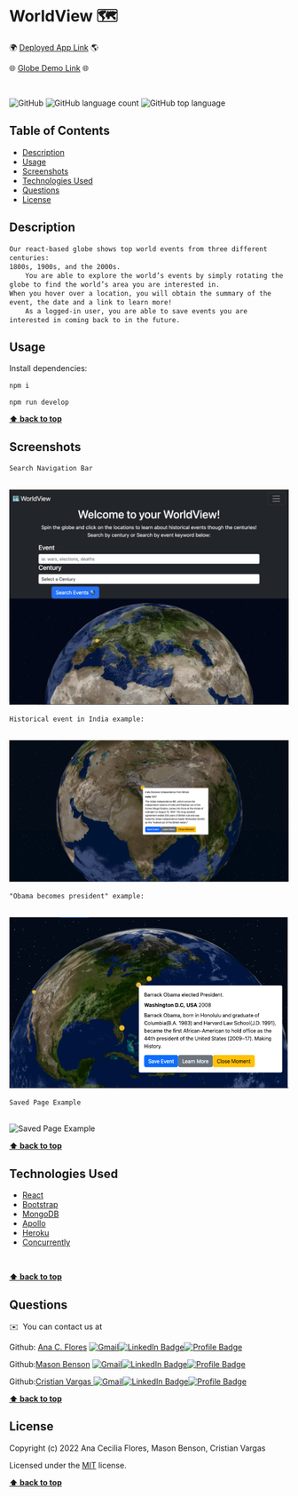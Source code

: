 # WorldView 🗺

🌍 [Deployed App Link](https://my-world-view.herokuapp.com/) 🌎

🌐 [Globe Demo Link](https://wvtestapp.herokuapp.com/) 🌐

<br>

![GitHub](https://img.shields.io/github/license/anacecyflores1/WorldView)
![GitHub language count](https://img.shields.io/github/languages/count/anacecyflores1/WorldView)
![GitHub top language](https://img.shields.io/github/languages/top/anacecyflores1/WorldView)

## Table of Contents

- [Description](#description)
- [Usage](#usage)
- [Screenshots](#screenshots)
- [Technologies Used](#technologies-used)
- [Questions](#questions)
- [License](#license)

## Description

```
Our react-based globe shows top world events from three different centuries:
1800s, 1900s, and the 2000s.
    You are able to explore the world’s events by simply rotating the globe to find the world’s area you are interested in.
When you hover over a location, you will obtain the summary of the event, the date and a link to learn more!
    As a logged-in user, you are able to save events you are interested in coming back to in the future.

```

## Usage

Install dependencies:

```
npm i
```

```
npm run develop
```

**[⬆ back to top](#table-of-contents)**

## Screenshots

```
Search Navigation Bar
```

<br>
<img src="client/src/assets/screenshots/search.png" alt="Search Nav Bar" title="Search Nav Bar"> 
<br>

```
Historical event in India example:
```

<br>
<img src="client/src/assets/screenshots/india.png" alt="India Example" title="India"> 
<br>

```
"Obama becomes president" example:
```

<br>
<img src="client/src/assets/screenshots/obama.png" alt="Obama becomes president example" title="Obama becomes president"> 
<br>

```
Saved Page Example
```

<br>
<img src="client/src/assets/screenshots/savedEvent.png" alt="Saved Page Example" title="Saved Page"> 
<br>

**[⬆ back to top](#table-of-contents)**

## Technologies Used

- [React](https://nodejs.org/en/)
- [Bootstrap](https://getbootstrap.com/docs/4.0/components/modal/)
- [MongoDB](https://www.mongodb.com/docs/manual/tutorial/install-mongodb-on-os-x/)
- [Apollo](https://studio.apollographql.com/)
- [Heroku](https://id.heroku.com/login)
- [Concurrently](https://www.npmjs.com/package/concurrently)

<br>

**[⬆ back to top](#table-of-contents)**

## Questions

✉️  You can contact us at

Github: [Ana C. Flores](https://github.com/anacecyflores1)
<a href="mailto: anacecyflores1@gmail.com"><img src="https://img.shields.io/badge/Gmail-D14836?style=for-the-badge&logo=gmail&logoColor=white&color=071A2C" alt="Gmail"/></a><a href="https://www.linkedin.com/in/anacecyflores/"><img src="https://img.shields.io/badge/LinkedIn-blue?style=for-the-badge&logo=linkedin&logoColor=white&color=071A2C" alt="LinkedIn Badge"/></a><a href="https://cecy-professional-portfolio.herokuapp.com/" target="_blank"><img src="https://img.shields.io/badge/Profile-430098?style=for-the-badge&logo=heroku&logoColor=white&color=071A2C" alt="Profile Badge"/></a>

Github:[Mason Benson](https://github.com/mbenson025)
<a href="mailto: mbenson025@gmail.com"><img src="https://img.shields.io/badge/Gmail-D14836?style=for-the-badge&logo=gmail&logoColor=white&color=071A2C" alt="Gmail"/></a><a href="https://www.linkedin.com/in/mason-benson-6591b5102/"><img src="https://img.shields.io/badge/LinkedIn-blue?style=for-the-badge&logo=linkedin&logoColor=white&color=071A2C" alt="LinkedIn Badge"/></a><a href="https://mb-reactportfolio.herokuapp.com/" target="_blank"><img src="https://img.shields.io/badge/Profile-430098?style=for-the-badge&logo=heroku&logoColor=white&color=071A2C" alt="Profile Badge"/></a>

Github:[Cristian Vargas ](https://github.com/vcristian1)
<a href="mailto: cristian.v0223@gmail.com"><img src="https://img.shields.io/badge/Gmail-D14836?style=for-the-badge&logo=gmail&logoColor=white&color=071A2C" alt="Gmail"/></a><a href="https://www.linkedin.com/"><img src="https://img.shields.io/badge/LinkedIn-blue?style=for-the-badge&logo=linkedin&logoColor=white&color=071A2C" alt="LinkedIn Badge"/></a><a href="https://vcristian1.github.io/vcristian_portfolio_demo/" target="_blank"><img src="https://img.shields.io/badge/Profile-430098?style=for-the-badge&logo=heroku&logoColor=white&color=071A2C" alt="Profile Badge"/></a>

**[⬆ back to top](#table-of-contents)**

## License

Copyright (c) 2022 Ana Cecilia Flores, Mason Benson, Cristian Vargas

Licensed under the [MIT](LICENSE) license.

**[⬆ back to top](#table-of-contents)**
